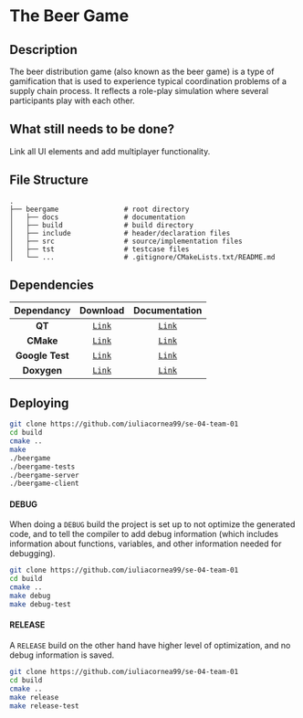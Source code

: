 # The Beer Game

## Description

The beer distribution game (also known as the beer game) is a type of gamification that is used to experience typical coordination problems of a supply chain process. It reflects a role-play simulation where several participants play with each other.

## What still needs to be done?

Link all UI elements and add multiplayer functionality. 

## File Structure
    .
    ├── beergame                # root directory
    │   ├── docs                # documentation
    │   ├── build               # build directory
    │   ├── include             # header/declaration files
    │   ├── src                 # source/implementation files
    │   ├── tst                 # testcase files
    │   └── ...                 # .gitignore/CMakeLists.txt/README.md


## Dependencies

| Dependancy | Download | Documentation |
| :---------: | :-----: | :-----------: |
| **QT** | [`Link`](https://www.qt.io/download-open-source?hsCtaTracking=9f6a2170-a938-42df-a8e2-a9f0b1d6cdce%7C6cb0de4f-9bb5-4778-ab02-bfb62735f3e5) | [`Link`](https://doc.qt.io) |
| **CMake** | [`Link`](https://cmake.org/download/) | [`Link`](https://cmake.org/documentation/) |
| **Google Test** | [`Link`](https://github.com/google/googletest) | [`Link`](https://github.com/google/googletest/blob/master/googletest/docs/prim…) |
| **Doxygen** | [`Link`](http://www.doxygen.nl/download.html) | [`Link`](http://www.doxygen.nl) |

## Deploying

```bash
git clone https://github.com/iuliacornea99/se-04-team-01
cd build
cmake ..
make
./beergame
./beergame-tests
./beergame-server
./beergame-client
```

#### DEBUG

When doing a `DEBUG` build the project is set up to not optimize the generated code, and to tell the compiler to add debug information (which includes information about functions, variables, and other information needed for debugging).

```bash
git clone https://github.com/iuliacornea99/se-04-team-01
cd build
cmake ..
make debug
make debug-test
```

#### RELEASE

A `RELEASE` build on the other hand have higher level of optimization, and no debug information is saved.
```bash
git clone https://github.com/iuliacornea99/se-04-team-01
cd build
cmake ..
make release
make release-test
```
